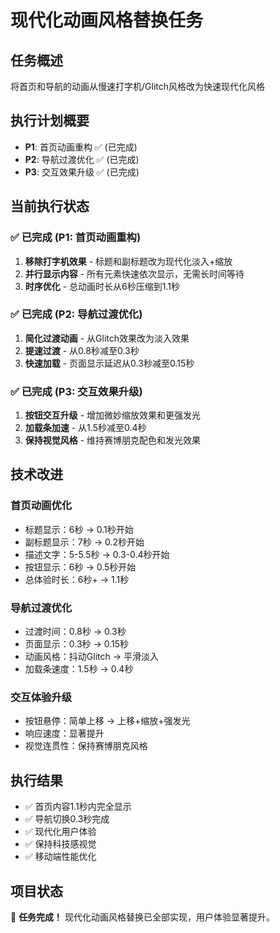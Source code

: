 # 现代化动画风格替换任务

## 任务概述
将首页和导航的动画从慢速打字机/Glitch风格改为快速现代化风格

## 执行计划概要
- **P1**: 首页动画重构 ✅ (已完成)
- **P2**: 导航过渡优化 ✅ (已完成)
- **P3**: 交互效果升级 ✅ (已完成)

## 当前执行状态

### ✅ 已完成 (P1: 首页动画重构)
1. **移除打字机效果** - 标题和副标题改为现代化淡入+缩放
2. **并行显示内容** - 所有元素快速依次显示，无需长时间等待
3. **时序优化** - 总动画时长从6秒压缩到1.1秒

### ✅ 已完成 (P2: 导航过渡优化)
1. **简化过渡动画** - 从Glitch效果改为淡入效果
2. **提速过渡** - 从0.8秒减至0.3秒
3. **快速加载** - 页面显示延迟从0.3秒减至0.15秒

### ✅ 已完成 (P3: 交互效果升级)
1. **按钮交互升级** - 增加微妙缩放效果和更强发光
2. **加载条加速** - 从1.5秒减至0.4秒
3. **保持视觉风格** - 维持赛博朋克配色和发光效果

## 技术改进

### 首页动画优化
- 标题显示：6秒 → 0.1秒开始
- 副标题显示：7秒 → 0.2秒开始
- 描述文字：5-5.5秒 → 0.3-0.4秒开始
- 按钮显示：6秒 → 0.5秒开始
- 总体验时长：6秒+ → 1.1秒

### 导航过渡优化
- 过渡时间：0.8秒 → 0.3秒
- 页面显示：0.3秒 → 0.15秒
- 动画风格：抖动Glitch → 平滑淡入
- 加载条速度：1.5秒 → 0.4秒

### 交互体验升级
- 按钮悬停：简单上移 → 上移+缩放+强发光
- 响应速度：显著提升
- 视觉连贯性：保持赛博朋克风格

## 执行结果
- ✅ 首页内容1.1秒内完全显示
- ✅ 导航切换0.3秒完成
- ✅ 现代化用户体验
- ✅ 保持科技感视觉
- ✅ 移动端性能优化

## 项目状态
🎉 **任务完成！** 现代化动画风格替换已全部实现，用户体验显著提升。 